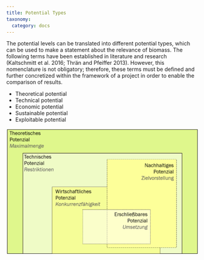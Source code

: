 ```yaml
---
title: Potential Types
taxonomy:
  category: docs
---
```


The potential levels can be translated into different potential types, which can be used to make a statement about the relevance of biomass. The following terms have been established in literature and research (Kaltschmitt et al. 2016; Thrän and Pfeiffer 2013). However, this nomenclature is not obligatory; therefore, these terms must be defined and further concretized within the framework of a project in order to enable the comparison of results. 

- Theoretical potential
- Technical potential
- Economic potential
- Sustainable potential
- Exploitable potential

![](Skript_DBFZ_Potenzialarten.png?lightbox=800&resize=500&classes=caption "Scematic Illustraion of Potential Types. Adapted from: Thrän and Pfeiffer 2013")
